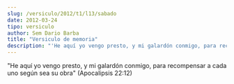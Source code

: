 ```yaml
---
slug: /versiculo/2012/t1/l13/sabado
date: 2012-03-24
tipo: versiculo
author: Sem Dario Barba
title: "Versiculo de memoria"
description: "'He aquí yo vengo presto, y mi galardón conmigo, para recompensar a cada uno  según sea su obra' (Apocalipsis 22:12)"
---
```


"He aquí yo vengo presto, y mi galardón conmigo, para recompensar a cada uno según sea su obra" (Apocalipsis 22:12)
